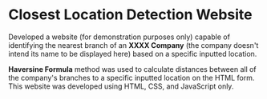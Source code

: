 # Closest Location Detection Website
Developed a website (for demonstration purposes only) capable of identifying the nearest branch of an **XXXX Company** (the company doesn't intend its name to be displayed here) based on a specific inputted location.

**Haversine Formula** method was used to calculate distances between all of the company's branches to a specific inputted location on the HTML form. This website was developed using HTML, CSS, and JavaScript only.
